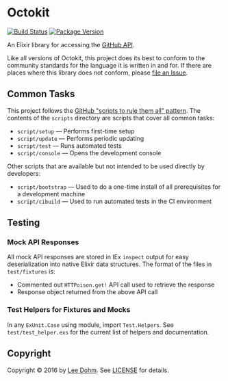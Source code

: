 # Octokit

[![Build Status](https://img.shields.io/travis/lee-dohm/octokit.ex.svg)](https://travis-ci.org/lee-dohm/octokit.ex)
[![Package Version](https://img.shields.io/hexpm/v/octokit.svg)](https://atom.io/packages/octokit)

An Elixir library for accessing the [GitHub API](https://developer.github.com/v3/).

Like all versions of Octokit, this project does its best to conform to the community standards for the language it is written in and for. If there are places where this library does not conform, please [file an Issue](https://github.com/lee-dohm/octokit.ex/issues/new).

## Common Tasks

This project follows the [GitHub "scripts to rule them all" pattern](http://githubengineering.com/scripts-to-rule-them-all/). The contents of the `scripts` directory are scripts that cover all common tasks:

* `script/setup` &mdash; Performs first-time setup
* `script/update` &mdash; Performs periodic updating
* `script/test` &mdash; Runs automated tests
* `script/console` &mdash; Opens the development console

Other scripts that are available but not intended to be used directly by developers:

* `script/bootstrap` &mdash; Used to do a one-time install of all prerequisites for a development machine
* `script/cibuild` &mdash; Used to run automated tests in the CI environment

## Testing

### Mock API Responses

All mock API responses are stored in IEx `inspect` output for easy deserialization into native Elixir data structures. The format of the files in `test/fixtures` is:

* Commented out `HTTPoison.get!` API call used to retrieve the response
* Response object returned from the above API call

### Test Helpers for Fixtures and Mocks

In any `ExUnit.Case` using module, import `Test.Helpers`. See `test/test_helper.exs` for the current list of helpers and documentation.

## Copyright

Copyright &copy; 2016 by [Lee Dohm](http://www.lee-dohm.com). See [LICENSE](https://raw.githubusercontent.com/lee-dohm/octokit.ex/master/LICENSE.md) for details.
